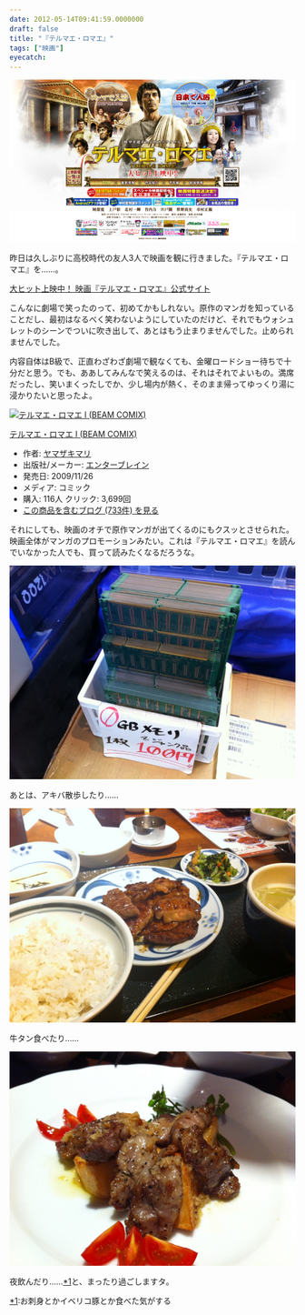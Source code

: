 ```yaml
---
date: 2012-05-14T09:41:59.0000000
draft: false
title: "『テルマエ・ロマエ』"
tags: ["映画"]
eyecatch: 
---
```

<p><img src="20120514091936.png" alt="f:id:daruyanagi:20120514091936p:plain" title="f:id:daruyanagi:20120514091936p:plain" class="hatena-fotolife"></p><p>昨日は久しぶりに高校時代の友人3人で映画を観に行きました。『テルマエ・ロマエ』を……。</p><p><a href="http://www.thermae-romae.jp">&#x5927;&#x30D2;&#x30C3;&#x30C8;&#x4E0A;&#x6620;&#x4E2D;&#xFF01; &#x6620;&#x753B;&#x300E;&#x30C6;&#x30EB;&#x30DE;&#x30A8;&#x30FB;&#x30ED;&#x30DE;&#x30A8;&#x300F;&#x516C;&#x5F0F;&#x30B5;&#x30A4;&#x30C8;</a></p><p>こんなに劇場で笑ったのって、初めてかもしれない。原作のマンガを知っていることだし、最初はなるべく笑わないようにしていたのだけど、それでもウォシュレットのシーンでついに吹き出して、あとはもう止まりませんでした。止められませんでした。</p><p>内容自体はB級で、正直わざわざ劇場で観なくても、金曜ロードショー待ちで十分だと思う。でも、ああしてみんなで笑えるのは、それはそれでよいもの。満席だったし、笑いまくったしでか、少し場内が熱く、そのまま帰ってゆっくり湯に浸かりたいと思ったよ。</p><p><div class="hatena-asin-detail"><a href="http://www.amazon.co.jp/exec/obidos/ASIN/4047261270/bestylesnet-22/"><img src="http://ecx.images-amazon.com/images/I/51AbZxFSS1L._SL160_.jpg" class="hatena-asin-detail-image" alt="テルマエ・ロマエ I (BEAM COMIX)" title="テルマエ・ロマエ I (BEAM COMIX)"></a><div class="hatena-asin-detail-info"><p class="hatena-asin-detail-title"><a href="http://www.amazon.co.jp/exec/obidos/ASIN/4047261270/bestylesnet-22/">テルマエ・ロマエ I (BEAM COMIX)</a></p><ul><li><span class="hatena-asin-detail-label">作者:</span> <a class="keyword" href="http://d.hatena.ne.jp/keyword/%A5%E4%A5%DE%A5%B6%A5%AD%A5%DE%A5%EA">ヤマザキマリ</a></li><li><span class="hatena-asin-detail-label">出版社/メーカー:</span> <a class="keyword" href="http://d.hatena.ne.jp/keyword/%A5%A8%A5%F3%A5%BF%A1%BC%A5%D6%A5%EC%A5%A4%A5%F3">エンターブレイン</a></li><li><span class="hatena-asin-detail-label">発売日:</span> 2009/11/26</li><li><span class="hatena-asin-detail-label">メディア:</span> コミック</li><li><span class="hatena-asin-detail-label">購入</span>: 116人 <span class="hatena-asin-detail-label">クリック</span>: 3,699回</li><li><a href="http://d.hatena.ne.jp/asin/4047261270/bestylesnet-22" target="_blank">この商品を含むブログ (733件) を見る</a></li></ul></div><div class="hatena-asin-detail-foot"></div></div></p><p>それにしても、映画のオチで原作マンガが出てくるのにもクスッとさせられた。映画全体がマンガのプロモーションみたい。これは『テルマエ・ロマエ』を読んでいなかった人でも、買って読みたくなるだろうな。</p><p><img src="20120513104729.jpg" alt="f:id:daruyanagi:20120513104729j:plain" title="f:id:daruyanagi:20120513104729j:plain" class="hatena-fotolife"></p><p>あとは、アキバ散歩したり……</p><p><img src="20120513131617.jpg" alt="f:id:daruyanagi:20120513131617j:plain" title="f:id:daruyanagi:20120513131617j:plain" class="hatena-fotolife"></p><p>牛タン食べたり……</p><p><img src="20120513185005.jpg" alt="f:id:daruyanagi:20120513185005j:plain" title="f:id:daruyanagi:20120513185005j:plain" class="hatena-fotolife"></p><p>夜飲んだり……<a href="#f1" name="fn1" title="お刺身とかイベリコ豚とか食べた気がする">*1</a>と、まったり過ごしますタ。</p>
<div class="footnote">
<p class="footnote"><a href="#fn1" name="f1" class="footnote-number">*1</a><span class="footnote-delimiter">:</span><span class="footnote-text">お刺身とかイベリコ豚とか食べた気がする</span></p>
</div>